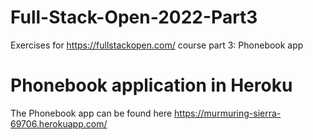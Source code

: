 # Full-Stack-Open-2022-Part3
Exercises for https://fullstackopen.com/ course part 3: Phonebook app

# Phonebook application in Heroku
The Phonebook app can be found here https://murmuring-sierra-69706.herokuapp.com/